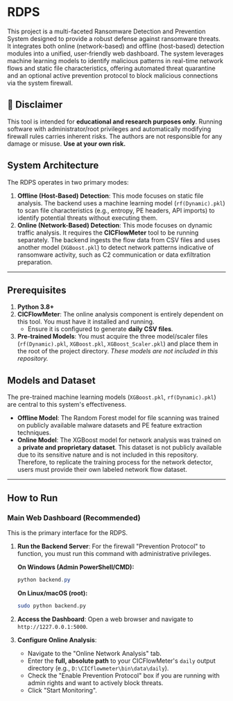 # RDPS
This project is a multi-faceted Ransomware Detection and Prevention System designed to provide a robust defense against ransomware threats. It integrates both online (network-based) and offline (host-based) detection modules into a unified, user-friendly web dashboard. The system leverages machine learning models to identify malicious patterns in real-time network flows and static file characteristics, offering automated threat quarantine and an optional active prevention protocol to block malicious connections via the system firewall.

## 🚨 Disclaimer
This tool is intended for **educational and research purposes only**. Running software with administrator/root privileges and automatically modifying firewall rules carries inherent risks. The authors are not responsible for any damage or misuse. **Use at your own risk.**

## System Architecture
The RDPS operates in two primary modes:

1.  **Offline (Host-Based) Detection**: This mode focuses on static file analysis. The backend uses a machine learning model (`rf(Dynamic).pkl`) to scan file characteristics (e.g., entropy, PE headers, API imports) to identify potential threats without executing them.
2.  **Online (Network-Based) Detection**: This mode focuses on dynamic traffic analysis. It requires the **CICFlowMeter** tool to be running separately. The backend ingests the flow data from CSV files and uses another model (`XGBoost.pkl`) to detect network patterns indicative of ransomware activity, such as C2 communication or data exfiltration preparation.
------------------------------------------------
## Prerequisites

1.  **Python 3.8+**
2.  **CICFlowMeter**: The online analysis component is entirely dependent on this tool. You must have it installed and running.
    -   Ensure it is configured to generate **daily CSV files**.
3.  **Pre-trained Models**: You must acquire the three model/scaler files (`rf(Dynamic).pkl`, `XGBoost.pkl`, `XGBoost_Scaler.pkl`) and place them in the root of the project directory. *These models are not included in this repository.*

 ## Models and Dataset

The pre-trained machine learning models (`XGBoost.pkl`, `rf(Dynamic).pkl`) are central to this system's effectiveness.

-   **Offline Model**: The Random Forest model for file scanning was trained on publicly available malware datasets and PE feature extraction techniques.
-   **Online Model**: The XGBoost model for network analysis was trained on a **private and proprietary dataset**. This dataset is not publicly available due to its sensitive nature and is not included in this repository. Therefore, to replicate the training process for the network detector, users must provide their own labeled network flow dataset.
   
------------------------------------------------
## How to Run

### Main Web Dashboard (Recommended)

This is the primary interface for the RDPS.

1.  **Run the Backend Server**:
    For the firewall "Prevention Protocol" to function, you must run this command with administrative privileges.
    
    **On Windows (Admin PowerShell/CMD):**
    ```powershell
    python backend.py
    ```
    **On Linux/macOS (root):**
    ```bash
    sudo python backend.py
    ```

2.  **Access the Dashboard**:
    Open a web browser and navigate to `http://1227.0.0.1:5000`.

3.  **Configure Online Analysis**:
    -   Navigate to the "Online Network Analysis" tab.
    -   Enter the **full, absolute path** to your CICFlowMeter's `daily` output directory (e.g., `D:\CICflowmeter\bin\data\daily`).
    -   Check the "Enable Prevention Protocol" box if you are running with admin rights and want to actively block threats.
    -   Click "Start Monitoring".
